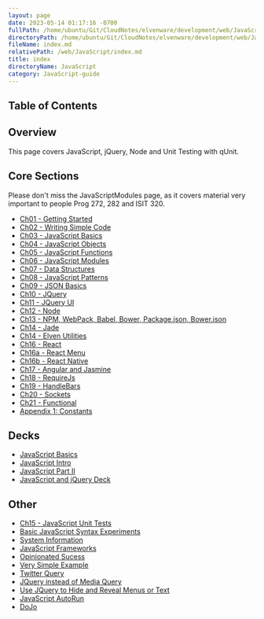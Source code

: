 ```yaml
---
layout: page
date: 2023-05-14 01:17:16 -0700
fullPath: /home/ubuntu/Git/CloudNotes/elvenware/development/web/JavaScript/index.md
directoryPath: /home/ubuntu/Git/CloudNotes/elvenware/development/web/JavaScript
fileName: index.md
relativePath: /web/JavaScript/index.md
title: index
directoryName: JavaScript
category: JavaScript-guide
---
```


## Table of Contents 

<!-- toc -->
<!-- tocstop -->

## Overview

This page covers JavaScript, jQuery, Node and Unit Testing with qUnit.

## Core Sections

Please don't miss the JavaScriptModules page, as it covers material very important to people Prog 272, 282 and ISIT 320.

-	[Ch01 - Getting Started](/javascript-guide/GettingStarted.html)
-   [Ch02 - Writing Simple Code](/javascript-guide/WritingSimpleCode.html)
-	[Ch03 - JavaScript Basics](/javascript-guide/JavaScriptBasics.html)
-	[Ch04 - JavaScript Objects](/javascript-guide/JavaScriptObjects.html)
-	[Ch05 - JavaScript Functions](/javascript-guide/JavaScriptFunctions.html)
-	[Ch06 - JavaScript Modules](/javascript-guide/JavaScriptModules.html)
-	[Ch07 - Data Structures](/javascript-guide/DataStructures.html)
-	[Ch08 - JavaScript Patterns](/javascript-guide/JavaScriptPatterns.html)
-	[Ch09 - JSON Basics](/javascript-guide/JsonBasics.html)
-	[Ch10 - JQuery](/javascript-guide/JQueryBasic.html)
-	[Ch11 - JQuery UI](/javascript-guide/JQueryUi.html)
-	[Ch12 - Node](/javascript-guide/NodeJs.html)
- [Ch13 - NPM, WebPack, Babel, Bower, Package.json, Bower.json](/javascript-guide/NodePackages.html)
- [Ch14 - Jade](/javascript-guide/NodeJade.html)
- [Ch14 - Elven Utilities](/javascript-guide/ElvenUtilities.html)
- [Ch16 - React](/javascript-guide/JavaScriptReact.html)
- [Ch16a - React Menu](/javascript-guide/JavaScriptReactMenu.html)
- [Ch16b - React Native](/javascript-guide/JavaScriptReactNative.html)
-	[Ch17 - Angular and Jasmine](/javascript-guide/Angular.html)
-	[Ch18 - RequireJs](/javascript-guide/Require.html)
-	[Ch19 - HandleBars](/javascript-guide/HandleBars.html)
-	[Ch20 - Sockets](/javascript-guide/Sockets.html)
- [Ch21 - Functional](/javascript-guide/Functional.html)
- [Appendix 1: Constants](/javascript-guide/Constants.html)

## Decks

- [JavaScript Basics](http://bit.ly/elven-javascript-basics)
- [JavaScript Intro](http://bit.ly/javascript-intro)
- [JavaScript Part II](http://bit.ly/JavaScriptPartII)
-	[JavaScript and jQuery Deck](https://docs.google.com/present/view?id=d4jzqjs_47chjtjqfx)

## Other

-	[Ch15 - JavaScript Unit Tests](/unit-tests-guide/index.html)
-	[Basic JavaScript Syntax Experiments](/javascript-guide/BasicSyntax.html)
-	[System Information](/javascript-guide/SystemInformation.html)
-	[JavaScript Frameworks](/javascript-guide/JavaScriptWebFrameworks.html)
-	[Opinionated Sucess](/javascript-guide/OpinionatedSuccess.html)
-	[Very Simple Example](/javascript-guide/VerySimple.html)
-	[Twitter Query](/javascript-guide/TwitterQuery.html)
-	[JQuery instead of Media Query](/javascript-guide/MediaQueryMock.html)
-	[Use JQuery to Hide and Reveal Menus or Text](/javascript-guide/OnClickHandler.html)
-	[JavaScript AutoRun](/javascript-guide/JavaScriptAutorun.html)
-	[DoJo](/javascript-guide/DojoTest.html)

